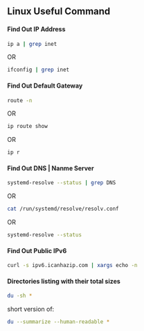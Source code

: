 ## Linux Useful Command

#### Find Out IP Address

```bash
ip a | grep inet
```

OR

```bash
ifconfig | grep inet
```



#### Find Out Default Gateway

```bash
route -n
```

OR

```bash
ip route show
```

OR

```bash
ip r
```



#### Find Out DNS | Nanme Server

```bash
systemd-resolve --status | grep DNS
```

OR

```bash
cat /run/systemd/resolve/resolv.conf
```

OR

```bash
systemd-resolve --status
```



#### Find Out Public IPv6

```bash
curl -s ipv6.icanhazip.com | xargs echo -n
```



#### Directories listing with their total sizes

```bash
du -sh *
```

short version of:

```bash
du --summarize --human-readable *
```

